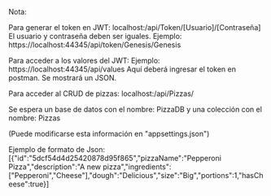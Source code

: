 Nota:

Para generar el token en JWT:
localhost:<port>/api/Token/[Usuario]/[Contraseña]
  El usuario y contraseña deben ser iguales. 
  Ejemplo: https://localhost:44345/api/token/Genesis/Genesis

Para acceder a los valores del JWT:
  Ejemplo: https://localhost:44345/api/values
  Aquí deberá ingresar el token en postman.
  Se mostrará un JSON.

Para acceder al CRUD de pizzas:
localhost:<port>/api/Pizzas/

Se espera un base de datos con el nombre: PizzaDB
y una colección con el nombre: Pizzas

(Puede modificarse esta información en "appsettings.json")

Ejemplo de formato de Json:
[{"id":"5dcf54d4d25420878d95f865","pizzaName":"Pepperoni Pizza","description":"A new pizza","ingredients":["Pepperoni","Cheese"],"dough":"Delicious","size":"Big","portions":1,"hasCheese":true}]
